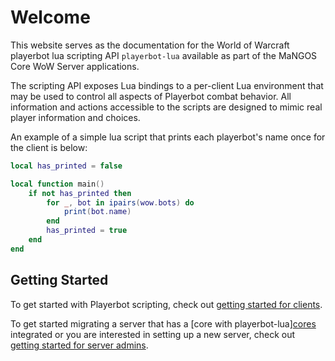 # Welcome

This website serves as the documentation for the World of Warcraft playerbot lua scripting API `playerbot-lua` available as part of the MaNGOS Core WoW Server applications.

The scripting API exposes Lua bindings to a per-client Lua environment that may be used to control all aspects of Playerbot combat behavior. All information and actions accessible to the scripts are designed to mimic real player information and choices.

An example of a simple lua script that prints each playerbot's name once for the client is below:

```lua
local has_printed = false

local function main()
    if not has_printed then
        for _, bot in ipairs(wow.bots) do
            print(bot.name)
        end
        has_printed = true
    end
end
```

## Getting Started

To get started with Playerbot scripting, check out [getting started for clients](getting_started_client).

To get started migrating a server that has a [core with playerbot-lua][cores](cores) integrated or you are interested in setting up a new server, check out [getting started for server admins](getting_started_server).
